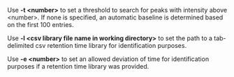 Use **-t \<number\>** to set a threshold to search for peaks with intensity above \<number\>. If none is specified, an automatic baseline is determined based on the first 100 entries.

Use **-l \<csv library file name in working directory\>** to set the path to a tab-delimited csv retention time library for identification purposes.

Use **-e \<number\>** to set an allowed deviation of time for identification purposes if a retention time library was provided.

